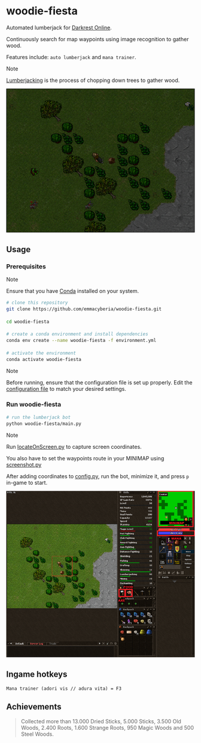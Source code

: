 # woodie-fiesta

Automated lumberjack for [Darkrest Online](https://darkrest.online/?news).

Continuously search for map waypoints using image recognition to gather wood.

Features include: `auto lumberjack` and `mana trainer`.
>[!NOTE] 
>[Lumberjacking](https://darkrest-online.gitbook.io/darkrest.online-wiki/gathering-and-crafting/gathering) is the process of chopping down trees to gather wood.

![](docs/images/woodie-fiesta.PNG)

## Usage

### Prerequisites

>[!NOTE]
>Ensure that you have [Conda](https://www.anaconda.com/download/) installed on your system.

```bash
# clone this repository
git clone https://github.com/emmacyberia/woodie-fiesta.git

cd woodie-fiesta

# create a conda environment and install dependencies
conda env create --name woodie-fiesta -f environment.yml

# activate the environment
conda activate woodie-fiesta
```

>[!NOTE]
>Before running, ensure that the configuration file is set up properly.
>Edit the [configuration file](https://github.com/emmacyberia/woodie-fiesta/blob/env/woodie-fiesta/core/config.py) to match your desired settings.

### Run woodie-fiesta

```bash
# run the lumberjack bot
python woodie-fiesta/main.py
```

>[!NOTE]
>Run [locateOnScreen.py](https://github.com/emmacyberia/woodie-fiesta/blob/main/utils/locateOnScreen.py) to capture screen coordinates.
>
>You also have to set the waypoints route in your MINIMAP using [screenshot.py](https://github.com/emmacyberia/woodie-fiesta/blob/main/utils/screenshot.py)

After adding coordinates to [config.py](https://github.com/emmacyberia/woodie-fiesta/blob/main/woodie-fiesta/core/config.py), run the bot, minimize it, and press `p` in-game to start.

![](https://github.com/emmacyberia/woodie-fiesta/blob/main/docs/images/positions.PNG)

## Ingame hotkeys

```
Mana trainer (adori vis // adura vita) = F3
```

## Achievements
> Collected more than 13.000 Dried Sticks, 5.000 Sticks, 3.500 Old Woods, 2.400 Roots, 1.600 Strange Roots, 950 Magic Woods and 500 Steel Woods.
